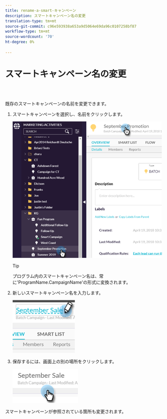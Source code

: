 ```yaml
---
title: rename-a-smart-キャンペーン
description: スマートキャンペーン名の変更
translation-type: tm+mt
source-git-commit: c96e593938a653a9d5064e69da96c0107258bf87
workflow-type: tm+mt
source-wordcount: '70'
ht-degree: 0%

---
```



# スマートキャンペーン名の変更

<br> 

既存のスマートキャンペーンの名前を変更できます。

1. スマートキャンペーンを選択し、名前をクリックします。

   ![イメージ1](/help/sky/assets/smart-campaigns/rename-a-smart-campaign/rename-a-smart-campaign-1.png)

   >[!TIP]
   >
   >プログラム内のスマートキャンペーン名は、常に&#39;ProgramName.CampaignName&#39;の形式に変換されます。

1. 新しいスマートキャンペーン名を入力します。

   ![イメージ2](/help/sky/assets/smart-campaigns/rename-a-smart-campaign/rename-a-smart-campaign-2.png)

1. 保存するには、画面上の別の場所をクリックします。

   ![イメージ3](/help/sky/assets/smart-campaigns/rename-a-smart-campaign/rename-a-smart-campaign-3.png)

スマートキャンペーンが参照されている箇所も変更されます。
